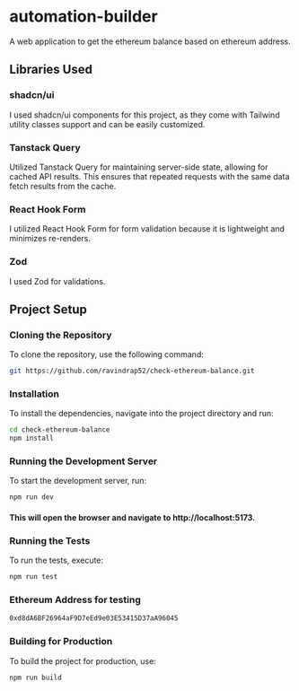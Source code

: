 # automation-builder

A web application to get the ethereum balance based on ethereum address.

## Libraries Used

### shadcn/ui

I used shadcn/ui components for this project, as they come with Tailwind utility classes support and can be easily customized.

### Tanstack Query

Utilized Tanstack Query for maintaining server-side state, allowing for cached API results. This ensures that repeated requests with the same data fetch results from the cache.

### React Hook Form

I utilized React Hook Form for form validation because it is lightweight and minimizes re-renders.

### Zod

I used Zod for validations.

## Project Setup

### Cloning the Repository

To clone the repository, use the following command:

```bash
git https://github.com/ravindrap52/check-ethereum-balance.git
```

### Installation

To install the dependencies, navigate into the project directory and run:

```bash
cd check-ethereum-balance
npm install
```

### Running the Development Server

To start the development server, run:

```bash
npm run dev
```

#### This will open the browser and navigate to http://localhost:5173.

### Running the Tests

To run the tests, execute:

```bash
npm run test
```

### Ethereum Address for testing

```bash
0xd8dA6BF26964aF9D7eEd9e03E53415D37aA96045
```

### Building for Production

To build the project for production, use:

```bash
npm run build
```

